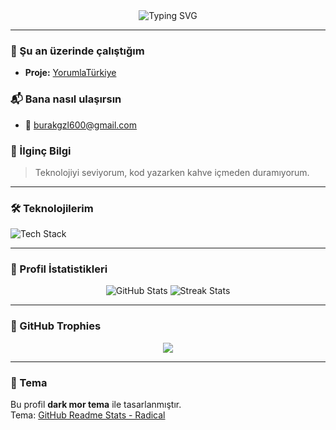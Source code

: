 <div align="center">
  <img src="https://readme-typing-svg.demolab.com?font=Fira+Code&size=28&duration=3000&pause=1000&color=9B59B6&center=true&vCenter=true&width=600&lines=Merhaba%2C+ben+Burak+👋" alt="Typing SVG" />
</div>

---

### 💼 Şu an üzerinde çalıştığım
- **Proje:** [YorumlaTürkiye](https://github.com/AlphaZer09/YorumlaTurkiye)

### 📬 Bana nasıl ulaşırsın
- 📧 [burakgzl600@gmail.com](mailto:burakgzl600@gmail.com)

### 🎉 İlginç Bilgi
> Teknolojiyi seviyorum, kod yazarken kahve içmeden duramıyorum.

---

### 🛠️ Teknolojilerim
<div align="left">
  <img src="https://skillicons.dev/icons?i=android,kotlin,firebase,nodejs,react,css,html,js,nextjs,mysql,postgresql,python,bash,linux&theme=dark" alt="Tech Stack" />
</div>

---

### 🔗 Profil İstatistikleri
<div align="center">
  <img src="https://github-readme-stats.vercel.app/api?username=AlphaZer09&theme=radical&hide_border=true&bg_color=0D1117&title_color=9B59B6&icon_color=9B59B6" alt="GitHub Stats" />
  <img src="https://github-readme-streak-stats.herokuapp.com/?user=AlphaZer09&theme=radical&hide_border=true&background=0D1117&ring=9B59B6&fire=9B59B6" alt="Streak Stats" />
</div>

---

### 📌 GitHub Trophies
<div align="center">
  <img src="https://github-profile-trophy.vercel.app/?username=AlphaZer09&theme=radical&no-frame=true&no-bg=true&column=6&title=MultiLanguage,Commits,PullRequest,Stars,Followers,Repositories" />
</div>

---

### 🖤 Tema
Bu profil **dark mor tema** ile tasarlanmıştır.  
Tema: [GitHub Readme Stats - Radical](https://github.com/anuraghazra/github-readme-stats)
